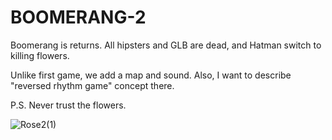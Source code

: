 # BOOMERANG-2

Boomerang is returns. All hipsters and GLB are dead, and Hatman switch to killing flowers.

Unlike first game, we add a map and sound. Also, I want to describe "reversed rhythm game" concept there.

P.S. Never trust the flowers.

![Rose2(1)](https://github.com/VIPigeon/BOOMERANG-2/assets/56171621/e256373d-6c28-4cbf-b79c-9508cb864eb9)
